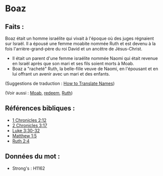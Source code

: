 # Boaz

## Faits :

Boaz était un homme israélite qui vivait à l'époque où des juges régnaient sur Israël. Il a épousé une femme moabite nommée Ruth et est devenu à la fois l'arrière-grand-père du roi David et un ancêtre de Jésus-Christ.

* Il était un parent d'une femme israélite nommée Naomi qui était revenue en Israël après que son mari et ses fils soient morts à Moab.
* Boaz a "racheté" Ruth, la belle-fille veuve de Naomi, en l'épousant et en lui offrant un avenir avec un mari et des enfants.

(Suggestions de traduction : [How to Translate Names](rc://en/ta/man/translate/translate-names))

(Voir aussi : [Moab](../names/moab.md), [redeem](../kt/redeem.md), [Ruth](../names/ruth.md))

## Références bibliques :

* [1 Chronicles 2:12](rc://en/tn/help/1ch/02/12)
* [2 Chronicles 3:17](rc://en/tn/help/2ch/03/17)
* [Luke 3:30-32](rc://en/tn/help/luk/03/30)
* [Matthew 1:5](rc://en/tn/help/mat/01/05)
* [Ruth 2:4](rc://en/tn/help/rut/02/04)

## Données du mot :

* Strong's : H1162
